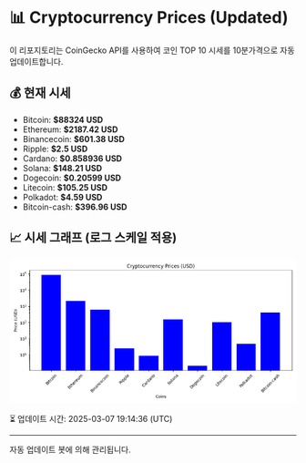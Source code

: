 
# 📊 Cryptocurrency Prices (Updated)

이 리포지토리는 CoinGecko API를 사용하여 코인 TOP 10 시세를 10분가격으로 자동 업데이트합니다.

## 💰 현재 시세
- Bitcoin: **$88324 USD**
- Ethereum: **$2187.42 USD**
- Binancecoin: **$601.38 USD**
- Ripple: **$2.5 USD**
- Cardano: **$0.858936 USD**
- Solana: **$148.21 USD**
- Dogecoin: **$0.20599 USD**
- Litecoin: **$105.25 USD**
- Polkadot: **$4.59 USD**
- Bitcoin-cash: **$396.96 USD**

## 📈 시세 그래프 (로그 스케일 적용)
![Crypto Prices](crypto_prices.png)

⏳ 업데이트 시간: 2025-03-07 19:14:36 (UTC)

---
자동 업데이트 봇에 의해 관리됩니다.
